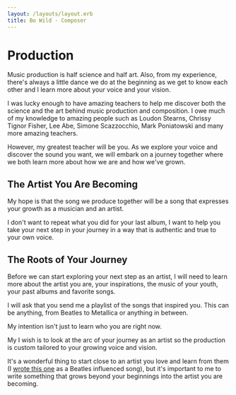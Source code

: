 ```yaml
---
layout: /layouts/layout.erb
title: Bo Wild - Composer
---
```

# Production

Music production is half science and half art. Also, from my experience, there's always a little dance we do at the beginning as we get to know each other and I learn more about your voice and your vision.

I was lucky enough to have amazing teachers to help me discover both the science and the art behind music production and composition. I owe much of my knowledge to amazing people such as Loudon Stearns, Chrissy Tignor Fisher, Lee Abe, Simone Scazzocchio, Mark Poniatowski and many more amazing teachers.

However, my greatest teacher will be you. As we explore your voice and discover the sound you want, we will embark on a journey together where we both learn more about how we are and how we've grown.

## The Artist You Are Becoming

My hope is that the song we produce together will be a song that expresses your growth as a musician and an artist.

I don't want to repeat what you did for your last album, I want to help you take your next step in your journey in a way that is authentic and true to your own voice.

## The Roots of Your Journey

Before we can start exploring your next step as an artist, I will need to learn more about the artist you are, your inspirations, the music of your youth, your past albums and favorite songs.

I will ask that you send me a playlist of the songs that inspired you. This can be anything, from Beatles to Metallica or anything in between.

My intention isn't just to learn who you are right now.

My I wish is to look at the arc of your journey as an artist so the production is custom tailored to your growing voice and vision.

It's a wonderful thing to start close to an artist you love and learn from them (I [wrote this one](/media/its_me.m4a "play: It's Me") as a Beatles influenced song), but it's important to me to write something that grows beyond your beginnings into the artist you are becoming. 


